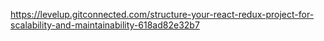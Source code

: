 https://levelup.gitconnected.com/structure-your-react-redux-project-for-scalability-and-maintainability-618ad82e32b7
